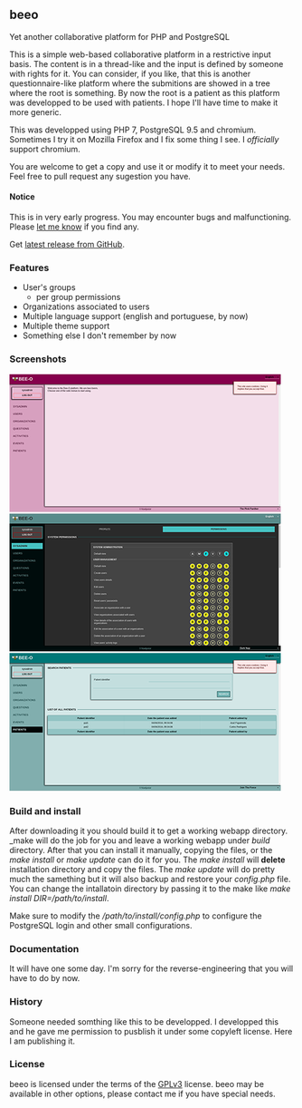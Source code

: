 ## beeo
Yet another collaborative platform for PHP and PostgreSQL

This is a simple web-based collaborative platform in a restrictive input basis.
The content is in a thread-like and the input is defined by someone with rights
for it. You can consider, if you like, that this is another questionnaire-like
platform where the submitions are showed in a tree where the root is something.
By now the root is a patient as this platform was developped to be used with 
patients. I hope I'll have time to make it more generic.

This was developped using PHP 7, PostgreSQL 9.5 and chromium. Sometimes I try it
on Mozilla Firefox and I fix some thing I see. I _officially_ support chromium.

You are welcome to get a copy and use it or modify it to meet your needs. Feel
free to pull request any sugestion you have.

#### Notice
This is in very early progress. You may encounter bugs and malfunctioning.
Please [let me know](https://github.com/Noeljunior/beeo/issues) if you find any.

Get [latest release from GitHub](https://github.com/Noeljunior/beeo/releases/latest).

### Features
 * User's groups
   * per group permissions
 * Organizations associated to users
 * Multiple language support (english and portuguese, by now)
 * Multiple theme support
 * Something else I don't remember by now

### Screenshots
[![screenshot](https://raw.githubusercontent.com/Noeljunior/beeo/master/screenshots/sc1-thumb.png)](https://raw.githubusercontent.com/Noeljunior/beeo/master/screenshots/sc1.png)
[![screenshot](https://raw.githubusercontent.com/Noeljunior/beeo/master/screenshots/sc2-thumb.png)](https://raw.githubusercontent.com/Noeljunior/beeo/master/screenshots/sc2.png)
[![screenshot](https://raw.githubusercontent.com/Noeljunior/beeo/master/screenshots/sc3-thumb.png)](https://raw.githubusercontent.com/Noeljunior/beeo/master/screenshots/sc3.png)


### Build and install
After downloading it you should build it to get a working webapp directory.
_make will do the job for you and leave a working webapp under _build_
directory. After that you can install it manually, copying the files, or the
_make install_ or _make update_ can do it for you. The _make install_ will
**delete** installation directory and copy the files. The _make update_ will do
pretty much the samething but it will also backup and restore your _config.php_
file. You can change the intallatoin directory by passing it to the make like
_make install DIR=/path/to/install_.

Make sure to modify the _/path/to/install/config.php_ to configure the
PostgreSQL login and other small configurations.

### Documentation
It will have one some day. I'm sorry for the reverse-engineering that you will
have to do by now.

### History
Someone needed somthing like this to be developped. I developped this and he
gave me permission to pusblish it under some copyleft license. Here I am
publishing it.

### License
beeo is licensed under the terms of the [GPLv3](LICENSE) license.
beeo may be available in other options, please contact me if you have special
needs.

